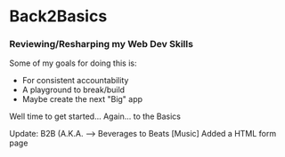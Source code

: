 # Back2Basics

### Reviewing/Resharping my Web Dev Skills

Some of my goals for doing this is:

* For consistent accountability
* A playground to break/build 
* Maybe create the next "Big" app

Well time to get started... Again... to the Basics

Update:
B2B (A.K.A. --> Beverages to Beats [Music]
Added a HTML form page




